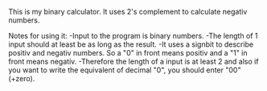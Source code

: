 This is my binary calculator.
It uses 2's complement to calculate negativ numbers.

Notes for using it:
-Input to the program is binary numbers.
-The length of 1 input should at least be as long as the result.
-It uses a signbit to describe positiv and negativ numbers. So a "0" in front means positiv and a "1" in front means negativ.
-Therefore the length of a input is at least 2 and also if you want to write the equivalent of decimal "0", you should enter "00" 
(+zero). 
